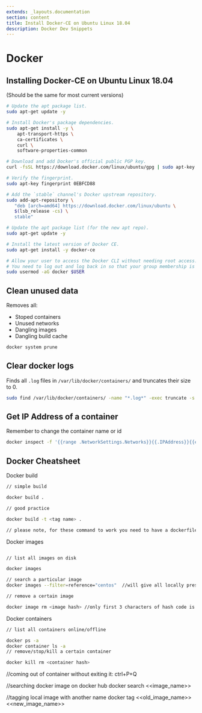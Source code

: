```yaml
---
extends: _layouts.documentation
section: content
title: Install Docker-CE on Ubuntu Linux 18.04
description: Docker Dev Snippets
---
```


# Docker

## Installing Docker-CE on Ubuntu Linux 18.04

(Should be the same for most current versions)

```bash
# Update the apt package list.
sudo apt-get update -y

# Install Docker's package dependencies.
sudo apt-get install -y \
    apt-transport-https \
    ca-certificates \
    curl \
    software-properties-common

# Download and add Docker's official public PGP key.
curl -fsSL https://download.docker.com/linux/ubuntu/gpg | sudo apt-key add -

# Verify the fingerprint.
sudo apt-key fingerprint 0EBFCD88

# Add the `stable` channel's Docker upstream repository.
sudo add-apt-repository \
   "deb [arch=amd64] https://download.docker.com/linux/ubuntu \
   $(lsb_release -cs) \
   stable"

# Update the apt package list (for the new apt repo).
sudo apt-get update -y

# Install the latest version of Docker CE.
sudo apt-get install -y docker-ce

# Allow your user to access the Docker CLI without needing root access.
# You need to log out and log back in so that your group membership is re-evaluated
sudo usermod -aG docker $USER
```

## Clean unused data

Removes all:

- Stoped containers
- Unused networks
- Dangling images
- Dangling build cache

```bash
docker system prune
```

## Clear docker logs

Finds all `.log` files in `/var/lib/docker/containers/` and truncates their size to 0.

```bash
sudo find /var/lib/docker/containers/ -name "*.log*" -exec truncate -s 0 {} \;
```

## Get IP Address of a container

Remember to change the container name or id

```bash
docker inspect -f '{{range .NetworkSettings.Networks}}{{.IPAddress}}{{end}}' container_name_or_id
```

## Docker Cheatsheet

Docker build
```bash
// simple build

docker build .

// good practice

docker build -t <tag name> .

// please note, for these command to work you need to have a dockerfile present.
```

Docker images
```bash

// list all images on disk

docker images

// search a particular image
docker images --filter=reference="centos"  //will give all locally present images of centos

// remove a certain image

docker image rm <image hash> //only first 3 characters of hash code is enough for docker daemon to distinguish the image.
```

Docker containers
```bash
// list all containers online/offline

docker ps -a
docker container ls -a
// remove/stop/kill a certain container

docker kill rm <container hash>
```
//coming out of container without exiting it:  ctrl+P+Q

//searching docker image on docker hub
docker search <<image_name>>

//tagging local image with another name
docker tag <<old_image_name>> <<new_image_name>>
